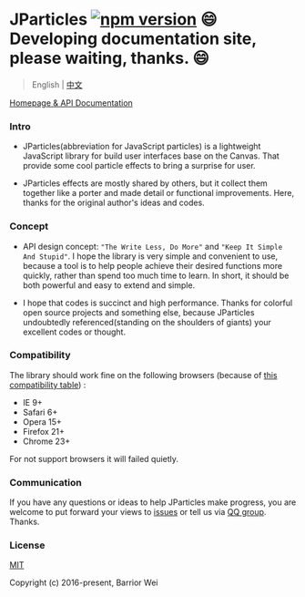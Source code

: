 # JParticles [![npm version](https://badge.fury.io/js/jparticles.svg)](https://badge.fury.io/js/jparticles) :smile: Developing documentation site, please waiting, thanks. :smile:

> English | [中文](./README.md)

[Homepage & API Documentation](https://jparticles.js.org/)


### Intro

- JParticles(abbreviation for JavaScript particles) is a lightweight JavaScript library for build user interfaces base on the Canvas. That provide some cool particle effects to bring a surprise for user.

- JParticles effects are mostly shared by others, but it collect them together like a porter and made detail or functional improvements. Here, thanks for the original author's ideas and codes.


### Concept

- API design concept: `"The Write Less, Do More"` and `"Keep It Simple And Stupid"`. I hope the library is very simple and convenient to use, because a tool is to help people achieve their desired functions more quickly, rather than spend too much time to learn. In short, it should be both powerful and easy to extend and simple.

- I hope that codes is succinct and high performance. Thanks for colorful open source projects and something else, because JParticles undoubtedly referenced(standing on the shoulders of giants) your excellent codes or thought.


### Compatibility

The library should work fine on the following browsers (because of [this compatibility table](./docs/compatibility_table.md)) :

- IE 9+
- Safari 6+
- Opera 15+
- Firefox 21+
- Chrome 23+

For not support browsers it will failed quietly.


### Communication

If you have any questions or ideas to help JParticles make progress, you are welcome to put forward your views to [issues](https://github.com/Barrior/JParticles/issues) or tell us via [QQ group](http://shang.qq.com/wpa/qunwpa?idkey=f548e3f94e0040a2ac5adfe4fec6915ef67c8c1b6ba5784ff6d5049c6135a759). Thanks.


### License

[MIT](./LICENSE)

Copyright (c) 2016-present, Barrior Wei
